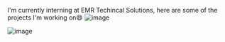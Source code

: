 I'm currently interning at EMR Techincal Solutions, here are some of the projects I'm working on😄
![image](https://github.com/Lexi79Ha/Lexi79Ha/assets/139013867/c789a95a-610f-4ff4-b8c6-09997e8cafce)





<!--
**Lexi79Ha/Lexi79Ha** is a ✨ _special_ ✨ repository because its `README.md` (this file) appears on your GitHub profile.

Here are some ideas to get you started:

- 🔭 I’m currently working on project for ...
- 🌱 I’m currently learning ...
- 👯 I’m looking to collaborate on ...
- 🤔 I’m looking for help with ...
- 💬 Ask me about ...
- 📫 How to reach me: ...
- 😄 Pronouns: ...
- ⚡ Fun fact: ...
-->
![image](https://github.com/Lexi79Ha/Lexi79Ha/assets/139013867/14e165aa-36d1-49e4-aae6-a0328c08cf90)
